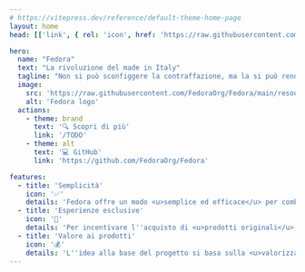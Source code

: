 ```yaml
---
# https://vitepress.dev/reference/default-theme-home-page
layout: home
head: [['link', { rel: 'icon', href: 'https://raw.githubusercontent.com/FedoraOrg/Fedora/main/resources/favicon.ico' }]]

hero:
  name: "Fedora"
  text: "La rivoluzione del made in Italy"
  tagline: "Non si può sconfiggere la contraffazione, ma la si può rendere inutile."
  image:
    src: 'https://raw.githubusercontent.com/FedoraOrg/Fedora/main/resources/logo-round.png'
    alt: 'Fedora logo'
  actions:
    - theme: brand
      text: '🔍 Scopri di più'
      link: '/TODO'
    - theme: alt
      text: '💻 GitHub'
      link: 'https://github.com/FedoraOrg/Fedora'

features:
  - title: 'Semplicità'
    icon: '✅'
    details: 'Fedora offre un modo <u>semplice ed efficace</u> per combattere la contraffazione. Si tratta di un sistema <u>facile da implementare</u> per i produttori ed <u>intuitivo</u> per i consumatori.'
  - title: 'Esperienze esclusive'
    icon: '🌟'
    details: 'Per incentivare l''acquisto di <u>prodotti originali</u>, i consumatori hanno la possibilità di accedere ad un <u>catalogo di contenuti</u>, tra cui eventi a pagamento e curiosità esclusive che riguardano il prodotto acquistato.'
  - title: 'Valore ai prodotti'
    icon: '💰'
    details: 'L''idea alla base del progetto si basa sulla <u>valorizzazione del prodotto originale</u>, sia che si tratti di uno dei 100.000 <u>piccoli artigiani</u> italiani, sia che si tratti di una <u>grande azienda</u>.'
---
```

